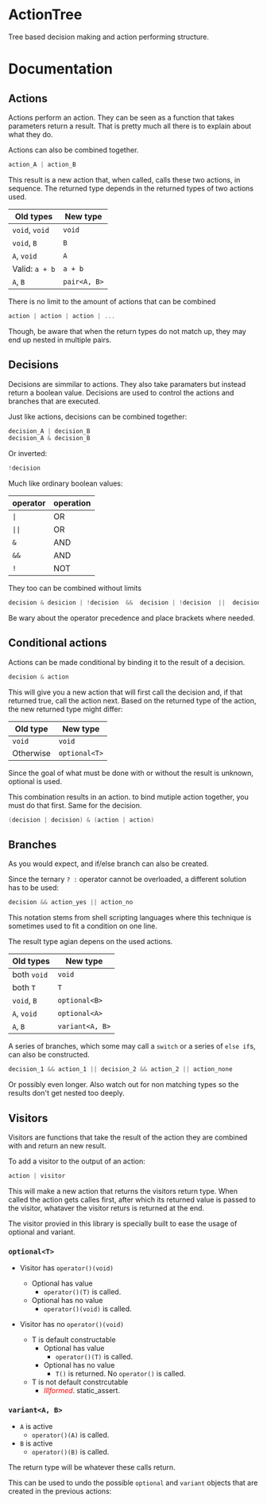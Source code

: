 # ActionTree

Tree based decision making and action performing structure.

# Documentation

## Actions

Actions perform an action. They can be seen as a function that takes parameters return a result. That is pretty much all there is to explain about what they do.

Actions can also be combined together.

```c++
action_A | action_B
```
This result is a new action that, when called, calls these two actions, in sequence.
The returned type depends in the returned types of two actions used.

Old types | New type
--- | ---
`void`, `void` | `void`
`void`, `B` | `B`
`A`, `void` | `A`
Valid: `a + b` | `a + b`
`A`, `B` | `pair<A, B>`

There is no limit to the amount of actions that can be combined
```c++
action | action | action | ...
```
Though, be aware that when the return types do not match up, they may end up nested in multiple pairs.

## Decisions

Decisions are simmilar to actions. They also take paramaters but instead return a boolean value. Decisions are used to control the actions and branches that are executed.

Just like actions, decisions can be combined together:
```c++
decision_A | decision_B
decision_A & decision_B
```
Or inverted:
```c++
!decision
```

Much like ordinary boolean values:

operator | operation
--- | ---
`\|` | OR
`\|\|` | OR
`&` | AND
`&&` | AND
`!` | NOT

They too can be combined without limits
```c++
decision & desicion | !decision  &&  decision | !decision  ||  decision
```
Be wary about the operator precedence and place brackets where needed.

## Conditional actions

Actions can be made conditional by binding it to the result of a decision.

```c++
decision & action
```

This will give you a new action that will first call the decision and, if that returned true, call the action next.
Based on the returned type of the action, the new returned type might differ:

Old type | New type
--- | ---
`void` | `void`
Otherwise | `optional<T>`

Since the goal of what must be done with or without the result is unknown, optional is used.

This combination results in an action. to bind mutiple action together, you must do that first. Same for the decision.
```c++
(decision | decision) & (action | action)
```

## Branches

As you would expect, and if/else branch can also be created.

Since the ternary ` ? : ` operator cannot be overloaded, a different solution has to be used:
```c++
decision && action_yes || action_no
```
This notation stems from shell scripting languages where this technique is sometimes used to fit a condition on one line.

The result type agian depens on the used actions.

Old types | New type
--- | ---
both `void` | `void`
both `T` | `T`
`void`, `B` | `optional<B>`
`A`, `void` | `optional<A>`
`A`, `B` | `variant<A, B>`

A series of branches, which some may call a `switch` or a series of `else if`s, can also be constructed.
```c++
decision_1 && action_1 || decision_2 && action_2 || action_none
```
Or possibly even longer.
Also watch out for non matching types so the results don't get nested too deeply.

## Visitors

Visitors are functions that take the result of the action they are combined with and return an new result.

To add a visitor to the output of an action:
```c++
action | visitor
```
This will make a new action that returns the visitors return type. When called the action gets calles first, after which its returned value is passed to the visitor, whataver the visitor returs is returned at the end.

The visitor provied in this library is specially built to ease the usage of optional and variant.

### `optional<T>`

* Visitor has `operator()(void)`
  * Optional has value
    * `operator()(T)` is called.
  * Optional has no value
    * `operator()(void)` is called.
    
* Visitor has no `operator()(void)`
  * T is default constructable
    * Optional has value
      * `operator()(T)` is called.
    * Optional has no value
      * `T()` is returned. No `operator()` is called.
  * T is not default constrcutable
    * <span style="color:red">*Illformed*</span>. static_assert.
    
### `variant<A, B>`

* `A` is active
  * `operator()(A)` is called.
* `B` is active
  * `operator()(B)` is called.
  
The return type will be whatever these calls return.

This can be used to undo the possible `optional` and `variant` objects that are created in the previous actions:
      
